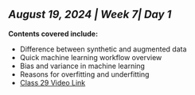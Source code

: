## _August 19, 2024 | Week 7| Day 1_

**Contents covered include:**

- Difference between synthetic and augmented data
- Quick machine learning workflow overview
- Bias and variance in machine learning
- Reasons for overfitting and underfitting
- [Class 29 Video Link](https://web.facebook.com/iCodeguru/videos/3763928390593592)
